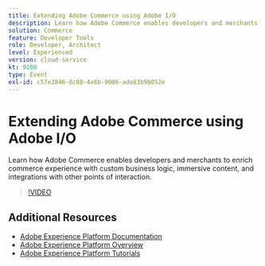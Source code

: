 ```yaml
---
title: Extending Adobe Commerce using Adobe I/O
description: Learn how Adobe Commerce enables developers and merchants to enrich commerce experience with custom business logic, immersive content, and integrations with other points of interaction.
solution: Commerce
feature: Developer Tools
role: Developer, Architect
level: Experienced
version: cloud-service
kt: 9200
type: Event
exl-id: c57e2846-8c80-4e8b-9006-ade83b9b052e
---
```

# Extending Adobe Commerce using Adobe I/O

Learn how Adobe Commerce enables developers and merchants to enrich commerce experience with custom business logic, immersive content, and integrations with other points of interaction.

>[!VIDEO](https://video.tv.adobe.com/v/337727/?quality=12&learn=on&hidetitle=true)

## Additional Resources

- [Adobe Experience Platform Documentation](https://experienceleague.adobe.com/docs/experience-platform.html)
- [Adobe Experience Platform Overview](https://experienceleague.adobe.com/docs/experience-platform/landing/home.html)
- [Adobe Experience Platform Tutorials](https://experienceleague.adobe.com/docs/platform-learn/tutorials/overview.html?lang=en)
